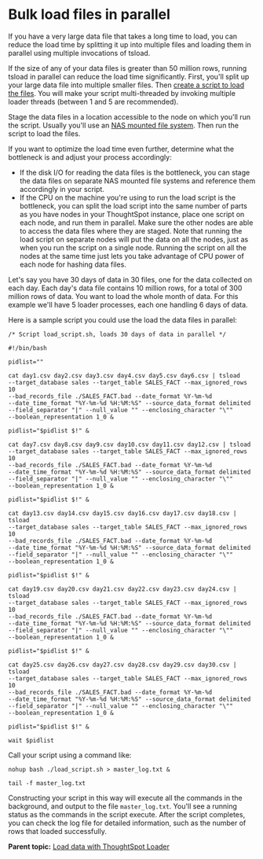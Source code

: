 # Bulk load files in parallel

If you have a very large data file that takes a long time to load, you can reduce the load time by splitting it up into multiple files and loading them in parallel using multiple invocations of tsload.

If the size of any of your data files is greater than 50 million rows, running tsload in parallel can reduce the load time significantly. First, you'll split up your large data file into multiple smaller files. Then [create a script to load the files](load_with_script.html#). You will make your script multi-threaded by invoking multiple loader threads \(between 1 and 5 are recommended\).

Stage the data files in a location accessible to the node on which you'll run the script. Usually you'll use an [NAS mounted file system](../setup/NAS_mount.html#). Then run the script to load the files.

If you want to optimize the load time even further, determine what the bottleneck is and adjust your process accordingly:

-   If the disk I/O for reading the data files is the bottleneck, you can stage the data files on separate NAS mounted file systems and reference them accordingly in your script.
-   If the CPU on the machine you're using to run the load script is the bottleneck, you can split the load script into the same number of parts as you have nodes in your ThoughtSpot instance, place one script on each node, and run them in parallel. Make sure the other nodes are able to access the data files where they are staged. Note that running the load script on separate nodes will put the data on all the nodes, just as when you run the script on a single node. Running the script on all the nodes at the same time just lets you take advantage of CPU power of each node for hashing data files.

Let's say you have 30 days of data in 30 files, one for the data collected on each day. Each day's data file contains 10 million rows, for a total of 300 million rows of data. You want to load the whole month of data. For this example we'll have 5 loader processes, each one handling 6 days of data.

Here is a sample script you could use the load the data files in parallel:

```
/* Script load_script.sh, loads 30 days of data in parallel */

#!/bin/bash

pidlist=""

cat day1.csv day2.csv day3.csv day4.csv day5.csv day6.csv | tsload  
--target_database sales --target_table SALES_FACT --max_ignored_rows 10 
--bad_records_file ./SALES_FACT.bad --date_format %Y-%m-%d 
--date_time_format "%Y-%m-%d %H:%M:%S" --source_data_format delimited 
--field_separator "|" --null_value "" --enclosing_character "\"" 
--boolean_representation 1_0 &

pidlist="$pidlist $!" &

cat day7.csv day8.csv day9.csv day10.csv day11.csv day12.csv | tsload  
--target_database sales --target_table SALES_FACT --max_ignored_rows 10 
--bad_records_file ./SALES_FACT.bad --date_format %Y-%m-%d 
--date_time_format "%Y-%m-%d %H:%M:%S" --source_data_format delimited 
--field_separator "|" --null_value "" --enclosing_character "\"" 
--boolean_representation 1_0 &

pidlist="$pidlist $!" &

cat day13.csv day14.csv day15.csv day16.csv day17.csv day18.csv | tsload  
--target_database sales --target_table SALES_FACT --max_ignored_rows 10 
--bad_records_file ./SALES_FACT.bad --date_format %Y-%m-%d 
--date_time_format "%Y-%m-%d %H:%M:%S" --source_data_format delimited 
--field_separator "|" --null_value "" --enclosing_character "\"" 
--boolean_representation 1_0 &

pidlist="$pidlist $!" &

cat day19.csv day20.csv day21.csv day22.csv day23.csv day24.csv | tsload  
--target_database sales --target_table SALES_FACT --max_ignored_rows 10 
--bad_records_file ./SALES_FACT.bad --date_format %Y-%m-%d 
--date_time_format "%Y-%m-%d %H:%M:%S" --source_data_format delimited 
--field_separator "|" --null_value "" --enclosing_character "\"" 
--boolean_representation 1_0 &

pidlist="$pidlist $!" &

cat day25.csv day26.csv day27.csv day28.csv day29.csv day30.csv | tsload  
--target_database sales --target_table SALES_FACT --max_ignored_rows 10 
--bad_records_file ./SALES_FACT.bad --date_format %Y-%m-%d 
--date_time_format "%Y-%m-%d %H:%M:%S" --source_data_format delimited 
--field_separator "|" --null_value "" --enclosing_character "\"" 
--boolean_representation 1_0 &

pidlist="$pidlist $!" &

wait $pidlist
```

Call your script using a command like:

```
nohup bash ./load_script.sh > master_log.txt &

tail -f master_log.txt
```

Constructing your script in this way will execute all the commands in the background, and output to the file `master_log.txt`. You'll see a running status as the commands in the script execute. After the script completes, you can check the log file for detailed information, such as the number of rows that loaded successfully.

**Parent topic:** [Load data with ThoughtSpot Loader](../../admin/loading/load_with_data_importer.html)

